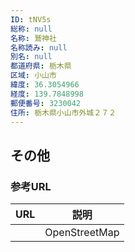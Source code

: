 ```yaml
---
ID: tNV5s
総称: null
名称: 鷲神社
名称読み: null
別名: null
都道府県: 栃木県
区域: 小山市
緯度: 36.3054966
経度: 139.7848998
郵便番号: 3230042
住所: 栃木県小山市外城２７２
---
```


## その他

### 参考URL

| URL | 説明          |
| --- | ------------- |
|     | OpenStreetMap |
